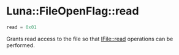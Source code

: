 # Luna::FileOpenFlag::read

```c++
read = 0x01
```

Grants read access to the file so that [IFile::read](struct_luna_1_1_i_stream_1a6a5956c629eb0bba95dc0dd89bd0abde.md) operations can be performed. 

